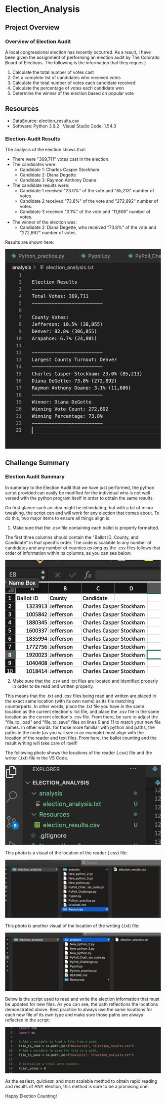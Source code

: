 # Election_Analysis

## Project Overview 
### Overview of Election Audit

A local congressional election has recently occurred. As a result, I have been given the assignment of performing an election audit by The Colorado Board of Elections. The following is the information that they request:

1. Calculate the total number of votes cast
2. Get a complete list of candidates who received votes
3. Calculate the total number of votes each candidate received
4. Calculate the percentage of votes each candidate won
5. Determine the winner of the election based on popular vote


## Resources
- DataSource: election_results.csv
- Software: Python 3.9.2 , Visual Studio Code, 1.54.3


### Election-Audit Results 
The analysis of the election shows that: 
- There were "369,711" votes cast in the election.
- The candidates were:
  - Candidate 1: Charles Casper Stockham
  - Candidate 2: Diana Degette
  - Candidate 3: Raymon Anthony Doane
- The candidate results were:
  - Candidate 1 received "23.0%" of the vote and "85,213" number of votes.
  - Candidate 2 received "73.8%" of the vote and "272,892" number of votes.
  - Candidate 3 received "3.1%" of the vote and "11,606" number of votes.
- The winner of the election was:
  - Candidate 2: Diana Degette, who received "73.8%" of the vote and "272,892" number of votes.

Results are shown here:

![](Election_photos/election_results_1.png)


## Challenge Summary
### Election Audit Summary 

In summary to the Election Audit that we have just performed, the python script provided can easily be modified for the individual who is not well versed with the python program itself in order to obtain the same results. 

On first glance such an idea might be intimidating, but with a bit of minor tweaking, the script can and will work for any election that comes about. To do this, two major items to ensure all things align is:

1. Make sure that the .csv file containing each ballot is properly formatted. 

The first three columns should contain the "Ballot ID, County, and Candidate" in that specific order. The code is scalable to any number of candidates and any number of counties *as long as* the .csv files follows that order of information within its columns, as you can see below:

![](Election_photos/election_ballot_1.png)


2. Make sure that the .csv and .txt files are located and identified properly in order to be read and written properly.

This means that the .txt and .csv files being read and written are placed in the exact same location (with its own name) as its file matching counterparts. In other words, place the .txt file you have in the same location as the current election's .txt file, and place the .csv file in the same location as the current election's .csv file. From there, be sure to adjust the "file_to_load" and "file_to_save" files on lines 9 and 11 to match your new file names. In other words, for those more familiar with python and paths, the paths in the code (as you will see in an example) must align with the location of the reader and text files. From here, the ballot counting and the result writing will take care of itself!

The following photo shows the locations of the reader (.csv) file and the writer (.txt) file in the VS Code.

![](Election_photos/election_file_location.png)

This photo is a visual of the location of the reader (.csv) file:

![](Election_photos/election_reader_location.png)

This photo is another visual of the location of the writing (.txt) file:

![](Election_photos/election_writer_location.png)

Below is the script used to read and write the election information that must be updated for new files. As you can see, the path reflections the locations demonstrated above. Best practice to always use the same locations for each new file of its own type and make sure those paths are always reflected in the script:

![](Election_photos/election_file_script.png)

As the easiest, *quickest*, and most scalable method to obtain rapid reading and results of ANY election, this method is sure to be a promising one. 


Happy Election Counting!
